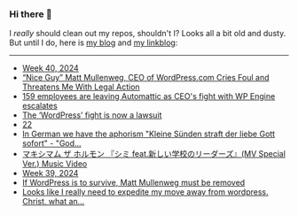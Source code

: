 ### Hi there 👋

I _really_ should clean out my repos, shouldn't I? Looks all a bit old and dusty. But until I do, here is [my blog](https://lostfocus.de/) and [my linkblog](https://dominikschwind.com/links):

--- 

<!-- POST-LIST:START -->
- [Week 40, 2024](https://lostfocus.de/2024/10/06/week-40-2024/)
- [“Nice Guy” Matt Mullenweg, CEO of WordPress.com Cries Foul and Threatens Me With Legal Action](https://medium.com/@kelliepeterson/nice-guy-matt-mullenweg-ceo-of-wordpress-com-cries-foul-and-threatens-me-with-legal-action-f116ac57d862)
- [159 employees are leaving Automattic as CEO&#39;s fight with WP Engine escalates](https://techcrunch.com/2024/10/04/159-employees-are-leaving-automattic-as-ceos-fight-with-wp-engine-escalates/)
- [The ‘WordPress’ fight is now a lawsuit](https://www.theverge.com/2024/10/3/24261016/wordpress-wp-engine-lawsuit-automattic-matt-mullenweg)
- [22](https://lostfocus.de/2024/10/02/232976/)
- [In German we have the aphorism &quot;Kleine Sünden straft der liebe Gott sofort&quot; - &quot;God…](https://lostfocus.de/2024/09/30/233302/)
- [マキシマム ザ ホルモン 『シミ feat.新しい学校のリーダーズ』&lpar;MV Special Ver.&rpar; Music Video](https://www.youtube.com/watch?v=teRgh01Xb1U)
- [Week 39, 2024](https://lostfocus.de/2024/09/29/week-39-2024/)
- [If WordPress is to survive, Matt Mullenweg must be removed](https://joshcollinsworth.com/blog/fire-matt)
- [Looks like I really need to expedite my move away from wordpress. Christ, what an…](https://lostfocus.de/2024/09/26/233288/)
<!-- POST-LIST:END -->

<!--
**lostfocus/lostfocus** is a ✨ _special_ ✨ repository because its `README.md` (this file) appears on your GitHub profile.

Here are some ideas to get you started:

- 🔭 I’m currently working on ...
- 🌱 I’m currently learning ...
- 👯 I’m looking to collaborate on ...
- 🤔 I’m looking for help with ...
- 💬 Ask me about ...
- 📫 How to reach me: ...
- 😄 Pronouns: ...
- ⚡ Fun fact: ...
-->
